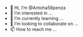 - 👋 Hi, I’m @Antoha58penza
- 👀 I’m interested in ...
- 🌱 I’m currently learning ...
- 💞️ I’m looking to collaborate on ...
- 📫 How to reach me ...

<!---
Antoha58penza/Antoha58penza is a ✨ special ✨ repository because its `README.md` (this file) appears on your GitHub profile.
You can click the Preview link to take a look at your changes.
--->
